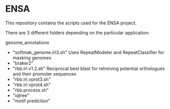 # ENSA

This repository contains the scripts used for the ENSA project. 

There are 3 different folders depending on the particular application:


genome_annotations

- "softmak_genome.irl3.sh" Uses RepeatModeler and RepeatClassifier for masking genomes
- "braker2"
- "rbb.irl.v1.2.sh" Reciprocal best blast for retreiving potential orthologues and their promoter sequences
- "rbb.irl.vprot3.sh"
- "rbb.irl.vprot4.sh"
- "rbb.process.sh"
- "iqtree"
- "motif prediction"
